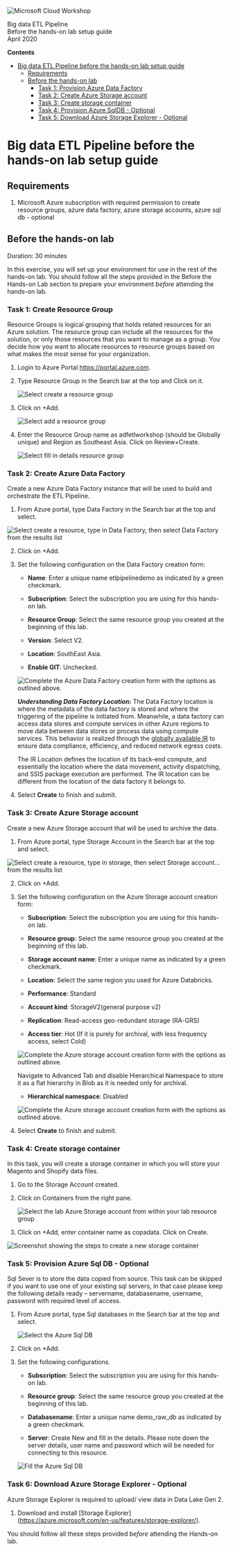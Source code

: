 ![Microsoft Cloud Workshop](https://github.com/vijiekambaram/BigDataWorkshop/blob/master/media/tiger_analytics_logo.PNG 'Microsoft Tiger Analytics Cloud Workshop')

<div class="MCWHeader1">
Big data ETL Pipeline
</div>
    
<div class="MCWHeader2">
Before the hands-on lab setup guide
</div>

<div class="MCWHeader3">
April 2020
</div>


**Contents**

<!-- TOC -->

- [Big data ETL Pipeline before the hands-on lab setup guide](#big-data-and-visualization-before-the-hands-on-lab-setup-guide)
  - [Requirements](#requirements)
  - [Before the hands-on lab](#before-the-hands-on-lab)
    - [Task 1: Provision Azure Data Factory](#task-1-provision-azure-datafactory)
    - [Task 2: Create Azure Storage account](#task-2-create-azure-storage-account)
    - [Task 3: Create storage container](#task-3-create-storage-container)
    - [Task 4: Provision Azure SqlDB - Optional](#task-4-provision-azure-sql-db)
    - [Task 5: Download Azure Storage Explorer - Optional](#task-5-download-and-install-azure-storage-explorer)

<!-- /TOC -->

# Big data ETL Pipeline before the hands-on lab setup guide

## Requirements

1.  Microsoft Azure subscription with required permission to create resource groups, azure data factory, azure storage accounts, azure sql db - optional

## Before the hands-on lab

Duration: 30 minutes

In this exercise, you will set up your environment for use in the rest of the hands-on lab. You should follow all the steps provided in the Before the Hands-on Lab section to prepare your environment _before_ attending the hands-on lab.

### Task 1: Create Resource Group

Resource Groups is logical grouping that holds related resources for an Azure solution. The resource group can include all the resources for the solution, or only those resources that you want to manage as a group. You decide how you want to allocate resources to resource groups based on what makes the most sense for your organization.

1.	Login to Azure Portal https://portal.azure.com.
2.	Type Resource Group in the Search bar at the top and Click on it.

    ![Select create a resource group](media/create-azure-resource-group.png)   
    
3.	Click on +Add.

    ![Select add a resource group](media/add-azure-resource-group.png)
    
4.	Enter the Resource Group name as adfetlworkshop (should be Globally unique) and Region as Southeast Asia. Click on Review+Create.
    
    ![Select fill in details resource group](media/filldetails-azure-resource-group.png)


### Task 2: Create Azure Data Factory

Create a new Azure Data Factory instance that will be used to build and orchestrate the ETL Pipeline.

1.	From Azure portal, type Data Factory in the Search bar at the top and select.

   ![Select create a resource, type in Data Factory, then select Data Factory from the results list](media/create-azure-data-factory.png)

2.	Click on +Add.

3. Set the following configuration on the Data Factory creation form:

   - **Name**: Enter a unique name etlpipelinedemo as indicated by a green checkmark.  

   - **Subscription**: Select the subscription you are using for this hands-on lab.

   - **Resource Group**: Select the same resource group you created at the beginning of this lab.

   - **Version**: Select V2.

   - **Location**: SouthEast Asia.

   - **Enable GIT**: Unchecked.
   
    ![Complete the Azure Data Factory creation form with the options as outlined above.](media/azure-data-factory-create-blade.png)


   **_Understanding Data Factory Location:_**
   The Data Factory location is where the metadata of the data factory is stored and where the triggering of the pipeline is initiated from. Meanwhile, a data factory can access data stores and compute services in other Azure regions to move data between data stores or process data using compute services. This behavior is realized through the [globally available IR](https://azure.microsoft.com/en-us/global-infrastructure/services/?products=data-factory) to ensure data compliance, efficiency, and reduced network egress costs.

   The IR Location defines the location of its back-end compute, and essentially the location where the data movement, activity dispatching, and SSIS package execution are performed. The IR location can be different from the location of the data factory it belongs to.

  
4. Select **Create** to finish and submit.

### Task 3: Create Azure Storage account

Create a new Azure Storage account that will be used to archive the data.

1.	From Azure portal, type Storage Account in the Search bar at the top and select.

   ![Select create a resource, type in storage, then select Storage account... from the results list](media/create-azure-storage-resource.png)

2.	Click on +Add.

3. Set the following configuration on the Azure Storage account creation form:

   - **Subscription**: Select the subscription you are using for this hands-on lab.

   - **Resource group**: Select the same resource group you created at the beginning of this lab.

   - **Storage account name**: Enter a unique name as indicated by a green checkmark.

   - **Location**: Select the same region you used for Azure Databricks.

   - **Performance**: Standard

   - **Account kind**: StorageV2(general purpose v2)

   - **Replication**: Read-access geo-redundant storage (RA-GRS)

   - **Access tier**: Hot (If it is purely for archival, with less frequency access, select Cold)
   
    ![Complete the Azure storage account creation form with the options as outlined above.](media/StorageAccountCreation.png)
   
   Navigate to Advanced Tab and disable Hierarchical Namespace to store it as a flat hierarchy in Blob as it is needed only for archival.
   
   - **Hierarchical namespace**: Disabled 
 
   ![Complete the Azure storage account creation form with the options as outlined above.](media/StorageAccountHierarcial.png)

4. Select **Create** to finish and submit.

### Task 4: Create storage container

In this task, you will create a storage container in which you will store your Magento and Shopify data files.

1.	Go to the Storage Account created.

2.	Click on Containers from the right pane.

    ![Select the lab Azure Storage account from within your lab resource group](media/select-azure-storage-container.png)

3.	Click on +Add, enter container name as copadata. Click on Create.

   ![Screenshot showing the steps to create a new storage container](media/azure-storage-create-container.png)
   

### Task 5: Provision Azure Sql DB - Optional

Sql Sever is to store the data copied from source. This task can be skipped if you want to use one of your existing sql servers, in that case please keep the following details ready – servername, databasename, username, password with required level of access. 

1.	From Azure portal, type Sql databases in the Search bar at the top and select.

    ![Select the Azure Sql DB](media/select-azure-sql-db.png)
    
2.	Click on +Add.

3. Set the following configurations.

   - **Subscription**: Select the subscription you are using for this hands-on lab.

   - **Resource group**: Select the same resource group you created at the beginning of this lab.

   - **Databasename**: Enter a unique name demo_raw_db as indicated by a green checkmark.
   
   - **Server**: Create New and fill in the details. Please note down the server details, user name and password which will be needed for connecting to this resource.

    ![Fill the Azure Sql DB](media/create-azure-sql-db.png)


### Task 6: Download Azure Storage Explorer - Optional

Azure Storage Explorer is required to upload/ view data in Data Lake Gen 2.

1. Download and install [Storage Explorer] (https://azure.microsoft.com/en-us/features/storage-explorer/).

You should follow all these steps provided _before_ attending the Hands-on lab.
